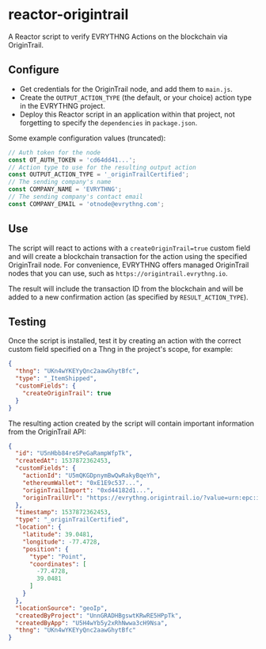 # reactor-origintrail

A Reactor script to verify EVRYTHNG Actions on the blockchain via OriginTrail.


## Configure

* Get credentials for the OriginTrail node, and add them to `main.js`.
* Create the  `OUTPUT_ACTION_TYPE` (the default, or your choice) action type in 
  the EVRYTHNG project.
* Deploy this Reactor script in an application within that project, not 
  forgetting to specify the `dependencies` in `package.json`.

Some example configuration values (truncated):

```js
// Auth token for the node
const OT_AUTH_TOKEN = 'cd64dd41...';
// Action type to use for the resulting output action
const OUTPUT_ACTION_TYPE = '_originTrailCertified';
// The sending company's name
const COMPANY_NAME = 'EVRYTHNG';
// The sending company's contact email
const COMPANY_EMAIL = 'otnode@evrythng.com';
```


## Use

The script will react to actions with a `createOriginTrail=true` custom field 
and will create a blockchain transaction for the action using the specified
OriginTrail node. For convenience, EVRYTHNG offers managed OriginTrail nodes
that you can use, such as `https://origintrail.evrythng.io`.

The result will include the transaction ID from the blockchain 
and will be added to a new confirmation action (as specified by 
`RESULT_ACTION_TYPE`).


## Testing

Once the script is installed, test it by creating an action with the correct
custom field specified on a Thng in the project's scope, for example:

```json
{
  "thng": "UKn4wYKEYyQnc2aawGhytBfc",
  "type": "_ItemShipped",
  "customFields": {
    "createOriginTrail": true
  }
}
```

The resulting action created by the script will contain important information 
from the OriginTrail API:

```json
{
  "id": "U5nHbb84reSPeGaRampWfpTk",
  "createdAt": 1537872362453,
  "customFields": {
    "actionId": "U5mQKGDpnymBwQwRakyBqeYh",
    "ethereumWallet": "0xE1E9c537...",
    "originTrailImport": "0xd44182d1...",
    "originTrailUrl": "https://evrythng.origintrail.io/?value=urn:epc:id:sgtin:Up4nR6KUGYaVtXawwkYBmpcf"
  },
  "timestamp": 1537872362453,
  "type": "_originTrailCertified",
  "location": {
    "latitude": 39.0481,
    "longitude": -77.4728,
    "position": {
      "type": "Point",
      "coordinates": [
        -77.4728,
        39.0481
      ]
    }
  },
  "locationSource": "geoIp",
  "createdByProject": "UnnGRADHBgswtKRwRE5HPpTk",
  "createdByApp": "U5H4wYb5y2xRhNwwa3cH9Nsa",
  "thng": "UKn4wYKEYyQnc2aawGhytBfc"
}
```
